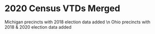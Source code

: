 # 2020 Census VTDs Merged

 Michigan precincts with 2018 election data added \n
 Ohio precincts with 2018 & 2020 election data added
